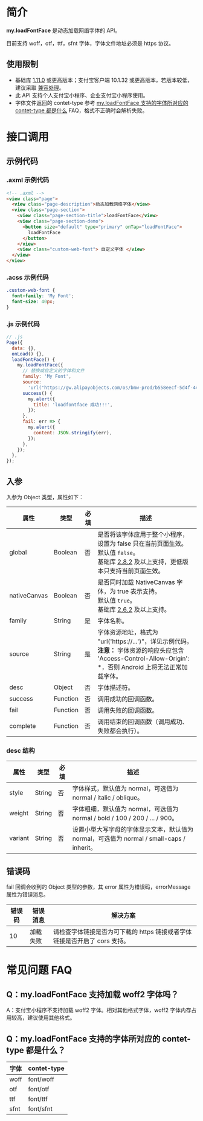# 简介

**my.loadFontFace** 是动态加载网络字体的 API。

目前支持 woff，otf，ttf，sfnt 字体，字体文件地址必须是 https 协议。

## 使用限制

- 基础库 [1.11.0](https://opendocs.alipay.com/mini/framework/lib) 或更高版本；支付宝客户端 10.1.32 或更高版本，若版本较低，建议采取 [兼容处理](https://opendocs.alipay.com/mini/framework/compatibility)。
- 此 API 支持个人支付宝小程序、企业支付宝小程序使用。
- 字体文件返回的 contet-type 参考 [my.loadFontFace 支持的字体所对应的 contet-type 都是什么](https://opendocs.alipay.com/mini/api/ggawf0#Q%EF%BC%9Amy.loadfontface%20%E5%9C%A8IDE%E4%B8%8D%E7%94%9F%E6%95%88%EF%BC%9F) FAQ，格式不正确时会解析失败。

# 接口调用

## 示例代码

### .axml 示例代码

```html
<!-- .axml -->
<view class="page">
  <view class="page-description">动态加载网络字体</view>
  <view class="page-section">
    <view class="page-section-title">loadFontFace</view>
    <view class="page-section-demo">
      <button size="default" type="primary" onTap="loadFontFace">
        loadFontFace
      </button>
    </view>
    <view class="custom-web-font"> 自定义字体 </view>
  </view>
</view>
```

### .acss 示例代码

```css
.custom-web-font {
  font-family: 'My Font';
  font-size: 40px;
}
```

### .js 示例代码

```javascript
// .js
Page({
  data: {},
  onLoad() {},
  loadFontFace() {
    my.loadFontFace({
      // 替换成自定义的字体和文件
      family: 'My Font',
      source:
        'url("https://gw.alipayobjects.com/os/bmw-prod/b558eecf-5d4f-4481-9e61-ad6fd241857a.ttf")',
      success() {
        my.alert({
          title: 'loadfontface 成功!!!',
        });
      },
      fail: err => {
        my.alert({
          content: JSON.stringify(err),
        });
      },
    });
  },
});
```

## 入参

入参为 Object 类型，属性如下：

| **属性** | **类型** | **必填** | **描述** |
| --- | --- | --- | --- |
| global | Boolean | 否 | 是否将该字体应用于整个小程序，设置为 false 只在当前页面生效。<br/>默认值 `false`。</br>基础库 [2.8.2](https://opendocs.alipay.com/mini/framework/lib-upgrade-v2) 及以上支持，更低版本只支持当前页面生效。 |
| nativeCanvas | Boolean | 否 | 是否同时加载 NativeCanvas 字体，为 true 表示支持。<br/>默认值 `true`。</br>基础库 [2.6.2](https://opendocs.alipay.com/mini/framework/lib-upgrade-v2) 及以上支持。 |
| family | String | 是 | 字体名称。 |
| source | String | 是 | 字体资源地址，格式为 "url('https://...')"，详见示例代码。<br/>**注意：** 字体资源的响应头应包含 'Access-Control-Allow-Origin': *，否则 Android 上将无法正常加载字体。 |
| desc | Object | 否 | 字体描述符。 |
| success | Function | 否 | 调用成功的回调函数。 |
| fail | Function | 否 | 调用失败的回调函数。 |
| complete | Function | 否 | 调用结束的回调函数（调用成功、失败都会执行）。 |

### desc 结构

| **属性** | **类型** | **必填** | **描述** |
| --- | --- | --- | --- |
| style | String | 否 | 字体样式，默认值为 normal，可选值为 normal / italic / oblique。 |
| weight | String | 否 | 字体粗细，默认值为 normal，可选值为 normal / bold / 100 / 200 / ... / 900。 |
| variant | String | 否 | 设置小型大写字母的字体显示文本，默认值为 normal，可选值为 normal / small-caps / inherit。 |

## 错误码

fail 回调会收到的 Object 类型的参数，其 error 属性为错误码，errorMessage 属性为错误消息。

| **错误码** | **错误消息** | **解决方案**                          |
| ---------- | -------- | ------------------------------------- |
| 10         | 加载失败 | 请检查字体链接是否为可下载的 https 链接或者字体链接是否开启了 cors 支持。 |

# 常见问题 FAQ

## Q：my.loadFontFace 支持加载 woff2 字体吗？
A：支付宝小程序不支持加载 woff2 字体。相对其他格式字体，woff2 字体内存占用较高，建议使用其他格式。

## Q：my.loadFontFace 支持的字体所对应的 contet-type 都是什么？
| **字体** | **contet-type** |
| ---------- | -------- |
| woff         | font/woff |
| otf         | font/otf |
| ttf         | font/ttf |
| sfnt         | font/sfnt |

